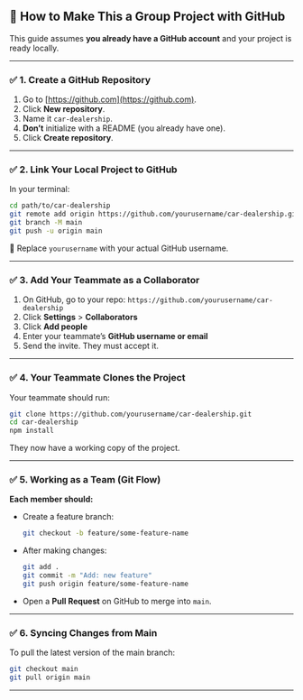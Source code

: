 ## 👥 How to Make This a Group Project with GitHub

This guide assumes **you already have a GitHub account** and your project is ready locally.

---

### ✅ 1. Create a GitHub Repository

1. Go to [https://github.com](https://github.com).
2. Click **New repository**.
3. Name it `car-dealership`.
4. **Don’t** initialize with a README (you already have one).
5. Click **Create repository**.

---

### ✅ 2. Link Your Local Project to GitHub

In your terminal:

```bash
cd path/to/car-dealership
git remote add origin https://github.com/yourusername/car-dealership.git
git branch -M main
git push -u origin main
```

🔁 Replace `yourusername` with your actual GitHub username.

---

### ✅ 3. Add Your Teammate as a Collaborator

1. On GitHub, go to your repo: `https://github.com/yourusername/car-dealership`
2. Click **Settings** > **Collaborators**
3. Click **Add people**
4. Enter your teammate’s **GitHub username or email**
5. Send the invite. They must accept it.

---

### ✅ 4. Your Teammate Clones the Project

Your teammate should run:

```bash
git clone https://github.com/yourusername/car-dealership.git
cd car-dealership
npm install
```

They now have a working copy of the project.

---

### ✅ 5. Working as a Team (Git Flow)

**Each member should:**

- Create a feature branch:

  ```bash
  git checkout -b feature/some-feature-name
  ```

- After making changes:

  ```bash
  git add .
  git commit -m "Add: new feature"
  git push origin feature/some-feature-name
  ```

- Open a **Pull Request** on GitHub to merge into `main`.

---

### ✅ 6. Syncing Changes from Main

To pull the latest version of the main branch:

```bash
git checkout main
git pull origin main
```

---
